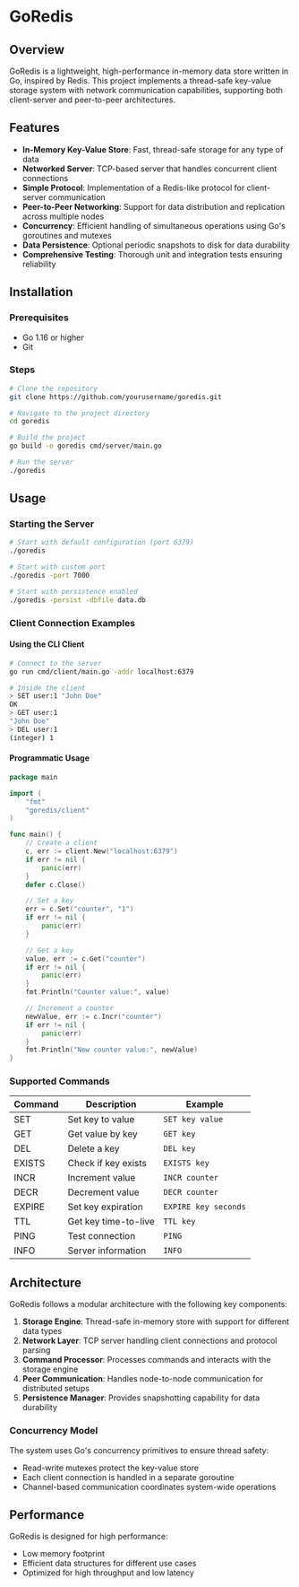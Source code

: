 # GoRedis

## Overview

GoRedis is a lightweight, high-performance in-memory data store written in Go, inspired by Redis. This project implements a thread-safe key-value storage system with network communication capabilities, supporting both client-server and peer-to-peer architectures.

## Features

- **In-Memory Key-Value Store**: Fast, thread-safe storage for any type of data
- **Networked Server**: TCP-based server that handles concurrent client connections
- **Simple Protocol**: Implementation of a Redis-like protocol for client-server communication
- **Peer-to-Peer Networking**: Support for data distribution and replication across multiple nodes
- **Concurrency**: Efficient handling of simultaneous operations using Go's goroutines and mutexes
- **Data Persistence**: Optional periodic snapshots to disk for data durability
- **Comprehensive Testing**: Thorough unit and integration tests ensuring reliability

## Installation

### Prerequisites

- Go 1.16 or higher
- Git

### Steps

```bash
# Clone the repository
git clone https://github.com/yourusername/goredis.git

# Navigate to the project directory
cd goredis

# Build the project
go build -o goredis cmd/server/main.go

# Run the server
./goredis
```

## Usage

### Starting the Server

```bash
# Start with default configuration (port 6379)
./goredis

# Start with custom port
./goredis -port 7000

# Start with persistence enabled
./goredis -persist -dbfile data.db
```

### Client Connection Examples

#### Using the CLI Client

```bash
# Connect to the server
go run cmd/client/main.go -addr localhost:6379

# Inside the client
> SET user:1 "John Doe"
OK
> GET user:1
"John Doe"
> DEL user:1
(integer) 1
```

#### Programmatic Usage

```go
package main

import (
	"fmt"
	"goredis/client"
)

func main() {
	// Create a client
	c, err := client.New("localhost:6379")
	if err != nil {
		panic(err)
	}
	defer c.Close()

	// Set a key
	err = c.Set("counter", "1")
	if err != nil {
		panic(err)
	}

	// Get a key
	value, err := c.Get("counter")
	if err != nil {
		panic(err)
	}
	fmt.Println("Counter value:", value)

	// Increment a counter
	newValue, err := c.Incr("counter")
	if err != nil {
		panic(err)
	}
	fmt.Println("New counter value:", newValue)
}
```

### Supported Commands

| Command | Description | Example |
|---------|-------------|---------|
| SET | Set key to value | `SET key value` |
| GET | Get value by key | `GET key` |
| DEL | Delete a key | `DEL key` |
| EXISTS | Check if key exists | `EXISTS key` |
| INCR | Increment value | `INCR counter` |
| DECR | Decrement value | `DECR counter` |
| EXPIRE | Set key expiration | `EXPIRE key seconds` |
| TTL | Get key time-to-live | `TTL key` |
| PING | Test connection | `PING` |
| INFO | Server information | `INFO` |

## Architecture

GoRedis follows a modular architecture with the following key components:

1. **Storage Engine**: Thread-safe in-memory store with support for different data types
2. **Network Layer**: TCP server handling client connections and protocol parsing
3. **Command Processor**: Processes commands and interacts with the storage engine
4. **Peer Communication**: Handles node-to-node communication for distributed setups
5. **Persistence Manager**: Provides snapshotting capability for data durability

### Concurrency Model

The system uses Go's concurrency primitives to ensure thread safety:
- Read-write mutexes protect the key-value store
- Each client connection is handled in a separate goroutine
- Channel-based communication coordinates system-wide operations

## Performance

GoRedis is designed for high performance:
- Low memory footprint
- Efficient data structures for different use cases
- Optimized for high throughput and low latency
